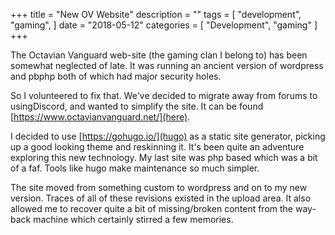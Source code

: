 +++
title = "New OV Website"
description = ""
tags = [
    "development",
    "gaming",
]
date = "2018-05-12"
categories = [
    "Development",
    "gaming"
]
+++

The Octavian Vanguard web-site (the gaming clan I belong to) has been somewhat
neglected of late. It was running an ancient version of wordpress and pbphp both of which had major security holes.

So I volunteered to fix that. We've decided to migrate away from forums to usingDiscord, and wanted to simplify the site. It can be found [https://www.octavianvanguard.net/](here).

I decided to use [https://gohugo.io/](hugo) as a static site generator, picking up a good looking theme and reskinning it.
It's been quite an adventure exploring this new technology. My last site was php based which was a bit of a faf. Tools like hugo make maintenance so much simpler. 

The site moved from something custom to wordpress and on to my new version. Traces of all of these revisions existed in the upload area. It also allowed me to recover quite a bit of missing/broken content from the way-back machine which certainly stirred a few memories.

